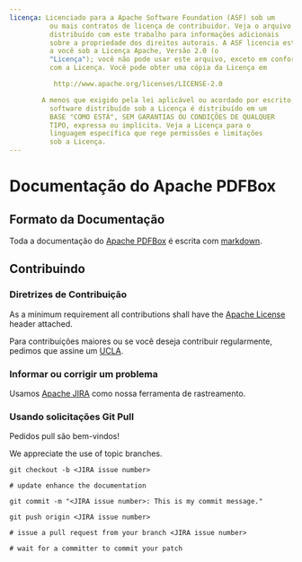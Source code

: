 ```yaml
---
licença: Licenciado para a Apache Software Foundation (ASF) sob um
          ou mais contratos de licença de contribuidor. Veja o arquivo AVISO
          distribuído com este trabalho para informações adicionais
          sobre a propriedade dos direitos autorais. A ASF licencia este arquivo
          a você sob a Licença Apache, Versão 2.0 (o
          "Licença"); você não pode usar este arquivo, exceto em conformidade
          com a Licença. Você pode obter uma cópia da Licença em

           http://www.apache.org/licenses/LICENSE-2.0

        A menos que exigido pela lei aplicável ou acordado por escrito,
          software distribuído sob a Licença é distribuído em um
          BASE "COMO ESTÁ", SEM GARANTIAS OU CONDIÇÕES DE QUALQUER
          TIPO, expressa ou implícita. Veja a Licença para o
          linguagem específica que rege permissões e limitações
          sob a Licença.
---
```

Documentação do Apache PDFBox
===========================

Formato da Documentação
--------------------

Toda a documentação do [Apache PDFBox](http://pdfbox.apache.org/) é escrita com [markdown](http://daringfireball.net/projects/markdown/syntax). 

Contribuindo
------------

### Diretrizes de Contribuição

As a minimum requirement all contributions shall have the [Apache License](http://www.apache.org/licenses/LICENSE-2.0.html#apply) header attached.

Para contribuições maiores ou se você deseja contribuir regularmente, pedimos que assine um [UCLA](http://www.apache.org/licenses/#clas).

### Informar ou corrigir um problema

Usamos [Apache JIRA](https://issues.apache.org/jira/browse/PDFBOX) como nossa ferramenta de rastreamento.

### Usando solicitações Git Pull

Pedidos pull são bem-vindos!

We appreciate the use of topic branches.

    git checkout -b <JIRA issue number>

    # update enhance the documentation

    git commit -m "<JIRA issue number>: This is my commit message."

    git push origin <JIRA issue number>

    # issue a pull request from your branch <JIRA issue number>
    
    # wait for a committer to commit your patch
